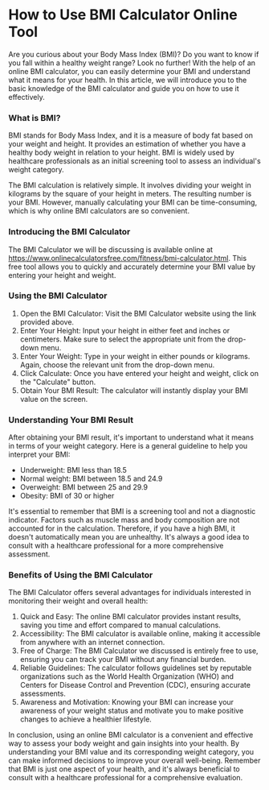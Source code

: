 How to Use BMI Calculator Online Tool
=====================================

Are you curious about your Body Mass Index (BMI)? Do you want to know if you fall within a healthy weight range? Look no further! With the help of an online BMI calculator, you can easily determine your BMI and understand what it means for your health. In this article, we will introduce you to the basic knowledge of the BMI calculator and guide you on how to use it effectively.

### What is BMI?

BMI stands for Body Mass Index, and it is a measure of body fat based on your weight and height. It provides an estimation of whether you have a healthy body weight in relation to your height. BMI is widely used by healthcare professionals as an initial screening tool to assess an individual's weight category.

The BMI calculation is relatively simple. It involves dividing your weight in kilograms by the square of your height in meters. The resulting number is your BMI. However, manually calculating your BMI can be time-consuming, which is why online BMI calculators are so convenient.

### Introducing the BMI Calculator

The BMI Calculator we will be discussing is available online at <https://www.onlinecalculatorsfree.com/fitness/bmi-calculator.html>. This free tool allows you to quickly and accurately determine your BMI value by entering your height and weight.

### Using the BMI Calculator

1. Open the BMI Calculator: Visit the BMI Calculator website using the link provided above.
2. Enter Your Height: Input your height in either feet and inches or centimeters. Make sure to select the appropriate unit from the drop-down menu.
3. Enter Your Weight: Type in your weight in either pounds or kilograms. Again, choose the relevant unit from the drop-down menu.
4. Click Calculate: Once you have entered your height and weight, click on the "Calculate" button.
5. Obtain Your BMI Result: The calculator will instantly display your BMI value on the screen.

### Understanding Your BMI Result

After obtaining your BMI result, it's important to understand what it means in terms of your weight category. Here is a general guideline to help you interpret your BMI:

- Underweight: BMI less than 18.5
- Normal weight: BMI between 18.5 and 24.9
- Overweight: BMI between 25 and 29.9
- Obesity: BMI of 30 or higher

It's essential to remember that BMI is a screening tool and not a diagnostic indicator. Factors such as muscle mass and body composition are not accounted for in the calculation. Therefore, if you have a high BMI, it doesn't automatically mean you are unhealthy. It's always a good idea to consult with a healthcare professional for a more comprehensive assessment.

### Benefits of Using the BMI Calculator

The BMI Calculator offers several advantages for individuals interested in monitoring their weight and overall health:

1. Quick and Easy: The online BMI calculator provides instant results, saving you time and effort compared to manual calculations.
2. Accessibility: The BMI calculator is available online, making it accessible from anywhere with an internet connection.
3. Free of Charge: The BMI Calculator we discussed is entirely free to use, ensuring you can track your BMI without any financial burden.
4. Reliable Guidelines: The calculator follows guidelines set by reputable organizations such as the World Health Organization (WHO) and Centers for Disease Control and Prevention (CDC), ensuring accurate assessments.
5. Awareness and Motivation: Knowing your BMI can increase your awareness of your weight status and motivate you to make positive changes to achieve a healthier lifestyle.

In conclusion, using an online BMI calculator is a convenient and effective way to assess your body weight and gain insights into your health. By understanding your BMI value and its corresponding weight category, you can make informed decisions to improve your overall well-being. Remember that BMI is just one aspect of your health, and it's always beneficial to consult with a healthcare professional for a comprehensive evaluation.